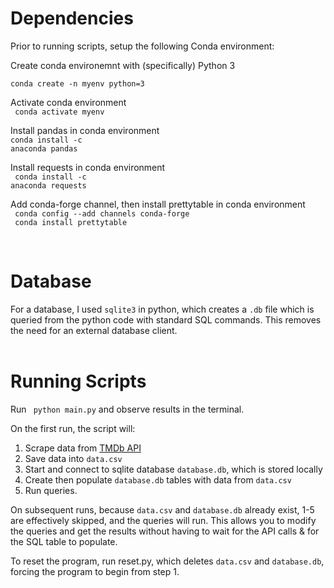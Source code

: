 <h1> Dependencies </h1>

Prior to running scripts, setup the following Conda environment: 

Create conda environemnt with (specifically) Python 3 
<br/>
<code> conda create -n myenv python=3 </code>
<br/>

Activate conda environment
<br/>
<code> conda activate myenv </code>
<br/>

Install pandas in conda environment
<br/>
<code>conda install -c anaconda pandas</code>
<br/>

Install requests in conda environment
<br/>
<code> conda install -c anaconda requests  </code>
<br/>

Add conda-forge channel, then install prettytable in conda environment
<br/>
<code> conda config --add channels conda-forge </code>
<br/>
<code> conda install prettytable </code>

<br/>
<h1> Database </h1>
For a database, I used <code>sqlite3</code> in python, which creates a <code>.db</code> file which is queried from the python code with standard SQL commands. This removes the need for an external database client. 
<br/>

<br/>
<h1> Running Scripts </h1>

Run <code> python main.py</code> and observe results in the terminal.
<br/>

On the first run, the script will:
1. Scrape data from <a href="https://www.themoviedb.org/?language=en-US">TMDb API</a>
2. Save data into <code>data.csv</code>
3. Start and connect to sqlite database <code>database.db</code>, which is stored locally
4. Create then populate <code>database.db</code> tables with data from <code>data.csv</code>
5. Run queries. 
  
On subsequent runs, because <code>data.csv</code> and <code>database.db</code> already exist, 1-5 are effectively skipped, and the queries will run. This allows you to modify the queries and get the results without having to wait for the API calls & for the SQL table to populate. 

To reset the program, run reset.py, which deletes <code>data.csv</code> and <code>database.db</code>, forcing the program to begin from step 1. 




